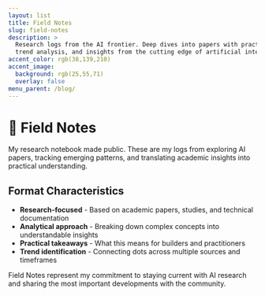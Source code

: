 ```yaml
---
layout: list
title: Field Notes
slug: field-notes
description: >
  Research logs from the AI frontier. Deep dives into papers with practical takeaways,
  trend analysis, and insights from the cutting edge of artificial intelligence.
accent_color: rgb(38,139,210)
accent_image:
  background: rgb(25,55,71)
  overlay: false
menu_parent: /blog/
---
```


# 🧪 Field Notes

My research notebook made public. These are my logs from exploring AI papers, tracking emerging patterns, and translating academic insights into practical understanding.

## Format Characteristics

- **Research-focused** - Based on academic papers, studies, and technical documentation
- **Analytical approach** - Breaking down complex concepts into understandable insights
- **Practical takeaways** - What this means for builders and practitioners
- **Trend identification** - Connecting dots across multiple sources and timeframes

Field Notes represent my commitment to staying current with AI research and sharing the most important developments with the community.